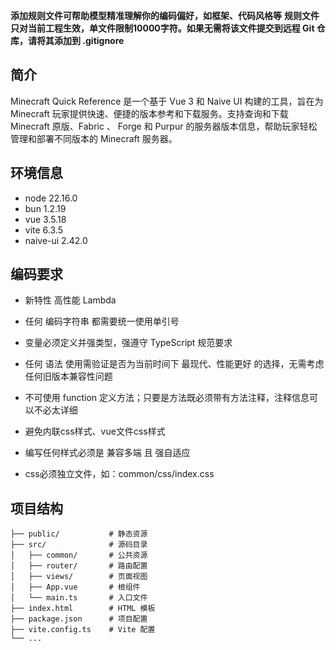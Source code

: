 **添加规则文件可帮助模型精准理解你的编码偏好，如框架、代码风格等**
**规则文件只对当前工程生效，单文件限制10000字符。如果无需将该文件提交到远程 Git 仓库，请将其添加到 .gitignore**

## 简介
Minecraft Quick Reference 是一个基于 Vue 3 和 Naive UI 构建的工具，旨在为 Minecraft 玩家提供快速、便捷的版本参考和下载服务。支持查询和下载 Minecraft 原版、Fabric 、 Forge 和 Purpur 的服务器版本信息，帮助玩家轻松管理和部署不同版本的 Minecraft 服务器。

## 环境信息
- node 22.16.0
- bun 1.2.19
- vue 3.5.18
- vite 6.3.5
- naive-ui 2.42.0

## 编码要求
- 新特性 高性能 Lambda
- 任何 编码字符串 都需要统一使用单引号
- 变量必须定义并强类型，强遵守 TypeScript 规范要求
- 任何 语法 使用需验证是否为当前时间下 最现代、性能更好 的选择，无需考虑任何旧版本兼容性问题
- 不可使用 function 定义方法；只要是方法既必须带有方法注释，注释信息可以不必太详细

- 避免内联css样式、vue文件css样式
- 编写任何样式必须是 兼容多端 且 强自适应
- css必须独立文件，如：common/css/index.css

## 项目结构

```
├── public/           # 静态资源
├── src/              # 源码目录
│   ├── common/       # 公共资源
│   ├── router/       # 路由配置
│   ├── views/        # 页面视图
│   ├── App.vue       # 根组件
│   └── main.ts       # 入口文件
├── index.html        # HTML 模板
├── package.json      # 项目配置
├── vite.config.ts    # Vite 配置
└── ...
```